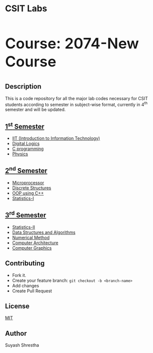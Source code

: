 # CSIT Labs

<h2 style="font-size:3rem; font-weight:600;">Course: 2074-New Course</h2>

## Description

This is a code repository for all the major lab codes necessary for CSIT students according to semester in subject-wise format, currently in 4<sup>th</sup> semester and will be updated.

## [1<sup>st</sup> Semester](/1st_Semester)

- [IIT (Introduction to Information Technology)](/1st_Semester/IIT)
- [Digital Logics](/1st_Semester/Digital_logics)
- [C programming](/1st_Semester/C)
- [Physics](/1st_Semester/Physics)

## [2<sup>nd</sup> Semester](/2nd_Semester)

- [Microprocessor](/2nd_Semester/Microprocessor)
- [Discrete Structures](/2nd_Semester/DS_lab)
- [OOP using C++](/2nd_Semester/OOP)
- [Statistics-I](/2nd_Semester/Statistics-I)

## [3<sup>rd</sup> Semester](/3rd_Semester)

- [Statistics-II](/3rd_Semester/Statistics-II)
- [Data Structures and Algorithms](/3rd_Semester/DSA)
- [Numerical Method](/3rd_Semester/Numerical_Method)
- [Computer Architecture](/3rd_Semester/Computer_Architecture)
- [Computer Graphics](/3rd_Semester/Computer_Graphics)

## Contributing

- Fork it.
- Create your feature branch: `git checkout -b <branch-name>`
- Add changes
- Create Pull Request

## License

[MIT](/LICENSE)

## Author

Suyash Shrestha
